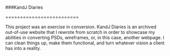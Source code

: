 ###KandJ Diaries

=========================

This project was an exercise in conversion. KandJ Diaries is an archived out-of-use website that I rewrote from scratch in order to showcase my abilities in converting PSDs, wireframes, or, in this case, another webpage. I can clean things up, make them functional, and turn whatever vision a client has into a reality. 